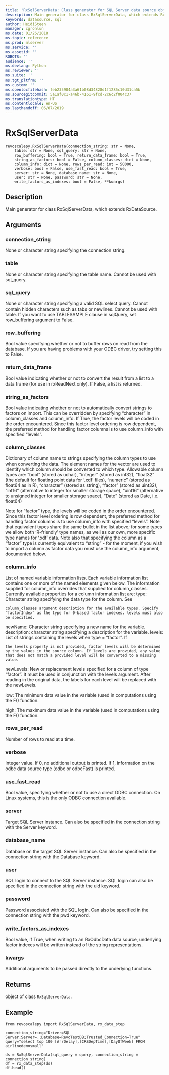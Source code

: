 ```yaml
---
title: 'RxSqlServerData: Class generator for SQL Server data source objects (revoscalepy)'
description: Main generator for class RxSqlServerData, which extends RxDataSource.
keywords: datasource, sql
author: HeidiSteen
manager: cgronlun
ms.date: 01/26/2018
ms.topic: reference
ms.prod: mlserver
ms.service: ''
ms.assetid: ''
ROBOTS: ''
audience: ''
ms.devlang: Python
ms.reviewer: ''
ms.suite: ''
ms.tgt_pltfrm: ''
ms.custom: ''
ms.openlocfilehash: feb235904a3a61b08d34828d1f1285c10d31ca5b
ms.sourcegitcommit: 5a1af0c1-a46b-4161-9fcd-2c6c2f004c37
ms.translationtype: HT
ms.contentlocale: en-US
ms.lasthandoff: 06/07/2019
---
```

# <a name="rxsqlserverdata"></a>RxSqlServerData


 



```
revoscalepy.RxSqlServerData(connection_string: str = None,
    table: str = None, sql_query: str = None,
    row_buffering: bool = True, return_data_frame: bool = True,
    string_as_factors: bool = False, column_classes: dict = None,
    column_info: dict = None, rows_per_read: int = 50000,
    verbose: bool = False, use_fast_read: bool = True,
    server: str = None, database_name: str = None,
    user: str = None, password: str = None,
    write_factors_as_indexes: bool = False, **kwargs)
```





## <a name="description"></a>Description

Main generator for class RxSqlServerData, which extends RxDataSource.


## <a name="arguments"></a>Arguments


### <a name="connectionstring"></a>connection_string

None or character string specifying the connection string.


### <a name="table"></a>table

None or character string specifying the table name. Cannot be used with sql_query.


### <a name="sqlquery"></a>sql_query

None or character string specifying a valid SQL select query. Cannot contain hidden characters such as tabs or newlines. Cannot be used with table. If you want to use TABLESAMPLE clause in sqlQuery, set row_buffering argument to False.


### <a name="rowbuffering"></a>row_buffering

Bool value specifying whether or not to buffer rows on read from the database. If you are having problems with your ODBC driver, try setting this to False.


### <a name="returndataframe"></a>return_data_frame

Bool value indicating whether or not to convert the result from a list to a data frame (for use in rxReadNext only). If False, a list is returned.


### <a name="stringasfactors"></a>string_as_factors

Bool value indicating whether or not to automatically convert strings to factors on import. This can be overridden by specifying “character” in column_classes and column_info. If True, the factor levels will be coded in the order encountered. Since this factor level ordering is row dependent, the preferred method for handling factor columns is to use column_info with specified “levels”.


### <a name="columnclasses"></a>column_classes

Dictionary of column name to strings specifying the column types to use when converting the data. The element names for the vector are used to  identify which column should be converted to which type.
Allowable column types are: “bool” (stored as uchar), “integer” (stored as int32), “float32” (the default for floating point data for ‘.xdf’ files), “numeric” (stored as float64 as in R), “character” (stored as string), “factor” (stored as uint32), “int16” (alternative to integer for smaller storage space), “uint16” (alternative to unsigned integer for smaller storage space), “Date” (stored as Date, i.e. float64)

Note for “factor” type, the levels will be coded in the order encountered. Since this factor level ordering is row dependent, the preferred method for handling factor columns is to use column_info with specified “levels”.
Note that equivalent types share the same bullet in the list above; for some types we allow both ‘R-friendly’ type names, as well as our own, more specific type names for ‘.xdf’ data.
Note also that specifying the column as a “factor” type is currently equivalent to “string” - for the moment, if you wish to import a column as factor data you must use the column_info argument, documented below.


### <a name="columninfo"></a>column_info

List of named variable information lists. Each variable information list contains one or more of the named elements given below.
The information supplied for column_info overrides that supplied for column_classes.
Currently available properties for a column information list are: type: Character string specifying the data type for the column. See

    column_classes argument description for the available types. Specify
    “factorIndex” as the type for 0-based factor indexes. levels must also
    be specified.

newName: Character string specifying a new name for the variable.
description: character string specifying a description for the variable.
levels: List of strings containing the levels when type = “factor”. If

    the levels property is not provided, factor levels will be determined
    by the values in the source column. If levels are provided, any value
    that does not match a provided level will be converted to a missing
    value.

newLevels: New or replacement levels specified for a column of type “factor”. It must be used in conjunction with the levels argument.
After reading in the original data, the labels for each level will be replaced with the newLevels.

low: The minimum data value in the variable (used in computations using the F() function.

high: The maximum data value in the variable (used in computations using the F() function.


### <a name="rowsperread"></a>rows_per_read

Number of rows to read at a time.


### <a name="verbose"></a>verbose

Integer value. If 0, no additional output is printed. If 1, information on the odbc data source type (odbc or odbcFast) is printed.


### <a name="usefastread"></a>use_fast_read

Bool value, specifying whether or not to use a direct ODBC connection. On Linux systems, this is the only ODBC connection available.


### <a name="server"></a>server

Target SQL Server instance. Can also be specified in the connection string with the Server keyword.


### <a name="databasename"></a>database_name

Database on the target SQL Server instance. Can also be specified in the connection string with the Database keyword.


### <a name="user"></a>user

SQL login to connect to the SQL Server instance. SQL login can also be specified in the connection string with the uid keyword.


### <a name="password"></a>password

Password associated with the SQL login. Can also be specified in the connection string with the pwd keyword.


### <a name="writefactorsasindexes"></a>write_factors_as_indexes

Bool value, if True, when writing to an RxOdbcData data source, underlying factor indexes will be written instead of the string representations.


### <a name="kwargs"></a>kwargs

Additional arguments to be passed directly to the underlying functions.


## <a name="returns"></a>Returns

object of class `RxSqlServerData`.


## <a name="example"></a>Example



```
from revoscalepy import RxSqlServerData, rx_data_step

connection_string="Driver=SQL Server;Server=.;Database=RevoTestDB;Trusted_Connection=True"
query="select top 100 [ArrDelay],[CRSDepTime],[DayOfWeek] FROM airlinedemosmall"

ds = RxSqlServerData(sql_query = query, connection_string = connection_string)
df = rx_data_step(ds)
df.head()
```


